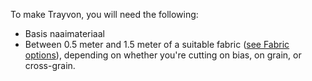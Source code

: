 To make Trayvon, you will need the following:

- Basis naaimateriaal
- Between 0.5 meter and 1.5 meter of a suitable fabric ([see Fabric options](/docs/patterns/trayvon/fabric)), depending on whether you're cutting on bias, on grain, or cross-grain. 

